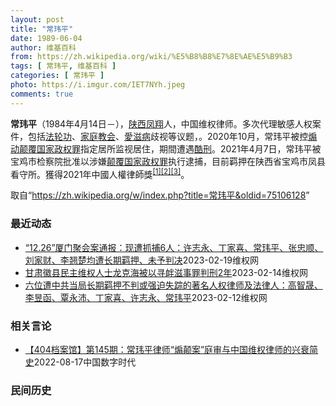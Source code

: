 ```yaml
---
layout: post
title: "常玮平"
date: 1989-06-04
author: 维基百科
from: https://zh.wikipedia.org/wiki/%E5%B8%B8%E7%8E%AE%E5%B9%B3
tags: [ 常玮平, 维基百科 ]
categories: [ 常玮平 ]
photo: https://i.imgur.com/IET7NYh.jpeg
comments: true
---
```

<div class="mw-parser-output">
<p><b>常玮平</b>（1984年4月14日<span class="useeditintro" title="Template:BLP editintro">－</span>），<a href="/wiki/%E9%99%95%E8%A5%BF" class="mw-redirect" title="陕西">陕西</a><a href="/wiki/%E5%87%A4%E7%BF%94" class="mw-redirect" title="凤翔">凤翔</a>人，中国维权律师。多次代理敏感人权案件，包括<a href="/wiki/%E6%B3%95%E8%BD%AE%E5%8A%9F" title="法轮功">法轮功</a>、<a href="/wiki/%E5%AE%B6%E5%BA%AD%E6%95%99%E4%BC%9A" class="mw-redirect" title="家庭教会">家庭教会</a>、<a href="/wiki/%E6%84%9B%E6%BB%8B%E7%97%85" class="mw-redirect" title="愛滋病">愛滋病</a>歧视等议题，。2020年10月，常玮平被控<a href="/wiki/%E7%85%BD%E5%8A%A8%E9%A2%A0%E8%A6%86%E5%9B%BD%E5%AE%B6%E6%94%BF%E6%9D%83%E7%BD%AA" title="煽动颠覆国家政权罪">煽动颠覆国家政权罪</a>指定居所监视居住，期間遭遇<a href="/wiki/%E9%85%B7%E5%88%91" title="酷刑">酷刑</a>。2021年4月7日，常玮平被宝鸡市检察院批准以涉嫌<a href="/wiki/%E9%A2%A0%E8%A6%86%E5%9B%BD%E5%AE%B6%E6%94%BF%E6%9D%83%E7%BD%AA" title="颠覆国家政权罪">颠覆国家政权罪</a>执行逮捕，目前羁押在陕西省宝鸡市凤县看守所。獲得2021年中國人權律師獎<sup id="cite_ref-1" class="reference"><a href="#cite_note-1">[1]</a></sup><sup id="cite_ref-2" class="reference"><a href="#cite_note-2">[2]</a></sup><sup id="cite_ref-3" class="reference"><a href="#cite_note-3">[3]</a></sup>。
</p>
</div><!--esi <esi:include src="/esitest-fa8a495983347898/content" /> --><noscript><img src="//zh.wikipedia.org/wiki/Special:CentralAutoLogin/start?type=1x1" alt="" title="" width="1" height="1" style="border: none; position: absolute;"></noscript>
<div class="printfooter" data-nosnippet="">取自“<a dir="ltr" href="https://zh.wikipedia.org/w/index.php?title=常玮平&amp;oldid=75106128">https://zh.wikipedia.org/w/index.php?title=常玮平&amp;oldid=75106128</a>”</div><div id="recent-news"><h3>最近动态</h3><ul><li><a href="https://nodebe4.github.io/waimei/2023-02-19/12.26-%E5%8E%A6%E9%97%A8%E8%81%9A%E4%BC%9A%E6%A1%88%E9%80%9A%E6%8A%A5-%E7%8E%B0%E9%81%AD%E6%8A%93%E6%8D%956%E4%BA%BA-%E8%AE%B8%E5%BF%97%E6%B0%B8-%E4%B8%81%E5%AE%B6%E5%96%9C-%E5%B8%B8%E7%8E%AE%E5%B9%B3-%E5%BC%A0%E5%BF%A0%E9%A1%BA-%E5%88%98%E5%AE%B6%E8%B4%A2-%E6%9D%8E%E7%BF%98%E6%A5%9A%E5%9D%87%E9%81%AD%E9%95%BF%E6%9C%9F%E7%BE%81" title="“12.26”厦门聚会案通报：现遭抓捕6人：许志永、丁家喜、常玮平、张忠顺、刘家财、李翘楚均遭长期羁押、未予判决—— （维权网信息中心报道）2023年2月19日，本网获悉：因“12.26”厦门聚...">“12.26”厦门聚会案通报：现遭抓捕6人：许志永、丁家喜、常玮平、张忠顺、刘家财、李翘楚均遭长期羁押、未予判决</a><time>2023-02-19</time><a class="tag">维权网</a></li>
<li><a href="https://nodebe4.github.io/waimei/2023-02-14/%E7%94%98%E8%82%83%E5%BE%BD%E5%8E%BF%E6%B0%91%E4%B8%BB%E7%BB%B4%E6%9D%83%E4%BA%BA%E5%A3%AB%E9%BE%99%E5%85%8B%E6%B5%B7%E8%A2%AB%E4%BB%A5%E5%AF%BB%E8%A1%85%E6%BB%8B%E4%BA%8B%E7%BD%AA%E5%88%A4%E5%88%912%E5%B9%B4" title="甘肃徽县民主维权人士龙克海被以寻衅滋事罪判刑2年—— （维权网信息中心报道）2023年2月14日，本网获悉：甘肃徽县民主维权人士龙克海 2022年7月30日因关注常玮平案而被以涉嫌寻衅滋事罪被刑...">甘肃徽县民主维权人士龙克海被以寻衅滋事罪判刑2年</a><time>2023-02-14</time><a class="tag">维权网</a></li>
<li><a href="https://nodebe4.github.io/waimei/2023-02-12/%E5%85%AD%E4%BD%8D%E9%81%AD%E4%B8%AD%E5%85%B1%E5%BD%93%E5%B1%80%E9%95%BF%E6%9C%9F%E7%BE%81%E6%8A%BC%E4%B8%8D%E5%88%A4%E6%88%96%E5%BC%BA%E8%BF%AB%E5%A4%B1%E8%B8%AA%E7%9A%84%E8%91%97%E5%90%8D%E4%BA%BA%E6%9D%83%E5%BE%8B%E5%B8%88%E5%8F%8A%E6%B3%95%E5%BE%8B%E4%BA%BA-%E9%AB%98%E6%99%BA%E6%99%9F-%E6%9D%8E%E6%98%B1%E5%87%BD-%E8%A6%83%E6%B0%B8%E6%B2%9B-%E4%B8%81%E5%AE%B6%E5%96%9C-%E8%AE%B8%E5%BF%97%E6%B0%B8" title="六位遭中共当局长期羁押不判或强迫失踪的著名人权律师及法律人：高智晟、李昱函、覃永沛、丁家喜、许志永、常玮平—— （维权网信息中心报道）2023年2月12日，本网获悉：高智晟、李昱函、覃永沛、丁家...">六位遭中共当局长期羁押不判或强迫失踪的著名人权律师及法律人：高智晟、李昱函、覃永沛、丁家喜、许志永、常玮平</a><time>2023-02-12</time><a class="tag">维权网</a></li>
</ul></div><div id="open-opinion"><h3>相关言论</h3><ul><li><a href="https://nodebe4.github.io/opinion/2022-08-17/404%E6%A1%A3%E6%A1%88%E9%A6%86-%E7%AC%AC145%E6%9C%9F-%E5%B8%B8%E7%8E%AE%E5%B9%B3%E5%BE%8B%E5%B8%88-%E7%85%BD%E9%A2%A0%E6%A1%88-%E5%BA%AD%E5%AE%A1%E4%B8%8E%E4%B8%AD%E5%9B%BD%E7%BB%B4%E6%9D%83%E5%BE%8B%E5%B8%88%E7%9A%84%E5%85%B4%E8%A1%B0%E7%AE%80%E5%8F%B2/" title="中国数字时代">【404档案馆】第145期：常玮平律师“煽颠案”庭审与中国维权律师的兴衰简史</a><time>2022-08-17</time><a class="tag">中国数字时代</a></li>
</ul></div><div id="mjls-record"><h3>民间历史</h3><ul></ul></div>